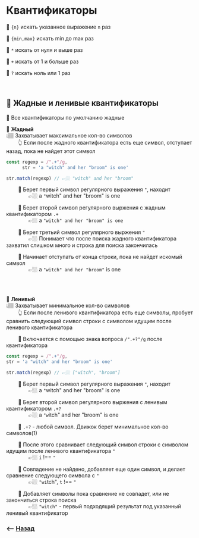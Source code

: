 # Квантификаторы

💠 `{n}` искать указанное выражение `n` раз

💠 `{min,max}` искать min до max раз

💠 `*` искать от нуля и выше раз

💠 `+` искать от 1 и больше раз

💠 `?` искать ноль или 1 раз

<br>

## 🚩 Жадные и ленивые квантификаторы

🛑 Все квантификаторы по умолчанию жадные

💠 **Жадный**  
👆🏽 Захватывает максимальное кол-во символов  
    &emsp;&emsp; 👆 Если после жадного квантификатора есть еще символ, отступает назад, пока не найдет этот символ    

```javascript
const regexp = /".+"/g,
      str = 'a "witch" and her "broom" is one'

str.match(regexp) // 👉🏼 "witch" and her "broom"
```

&emsp;&emsp; 🎯 Берет первый символ регулярного выражения `"`, находит    
&emsp;&emsp;&emsp;&emsp; 👉🏼 a `"`witch" and her "broom" is one

&emsp;&emsp; 🎯 Берет второй символ регулярного выржения с жадным квантификатором `.+`  
&emsp;&emsp;&emsp;&emsp; 👉🏼 a `"witch" and her "broom" is one`

&emsp;&emsp; 🎯 Берет третьий символ регулярного выржения `"`  
&emsp;&emsp;&emsp;&emsp; 👉🏼 Понимает что после поиска жадного квантификатора захватил слишком много и строка для поиска закончилась

&emsp;&emsp; 🎯 Начинает отступать от конца строки, пока не найдет искомый символ  
&emsp;&emsp;&emsp;&emsp; 👉🏼 a `"witch" and her "broom"` is one

<br><br>

💠 **Ленивый**  
👆🏽 Захватывает минимальное кол-во символов  
&emsp;&emsp; 👆 Если после ленивого квантификатора есть еще символы, пробует сравнить следующий символ строки с символом идущим после ленивого квантификатора     

&emsp;&emsp; 🔹 Включается с помощью знака вопроса `/".+?"/g` после квантификатора       

```javascript
const regexp = /".+"/g,
str = 'a "witch" and her "broom" is one'

str.match(regexp) // 👉🏼 ["witch", "broom"]
``` 

&emsp;&emsp; 🎯 Берет первый символ регулярного выражения `"`, находит  
&emsp;&emsp;&emsp;&emsp; 👉🏼 a `"`witch" and her "broom" is one

&emsp;&emsp; 🎯 Берет второй символ регулярного выржения с ленивым квантификатором `.+?`  
&emsp;&emsp;&emsp;&emsp; 👉🏼 a `"w`itch" and her "broom" is one

&emsp;&emsp; 🎯 `.+?` - любой символ. Движок берет минимальное кол-во символов(1)

&emsp;&emsp; 🎯 После этого сравнивает следующий символ строки с символом идущим после ленивого квантификатора `"`  
&emsp;&emsp;&emsp;&emsp; 👉🏼 `i` !== `"`

&emsp;&emsp; 🎯 Совпадение не найдено, добавляет еще один символ, и делает сравнение следующего символа с `"`  
&emsp;&emsp;&emsp;&emsp; 👉🏼 `"wi`tch", `t` !== `"`

&emsp;&emsp; 🎯 Добавляет символы пока сравнение не совпадет, или не закончиться строка поиска  
&emsp;&emsp;&emsp;&emsp; 👉🏼 `"witch"` - первый подходящий результат под указанный ленивый квантификатор  

### ⟵ **<a href="../../readme.md">Назад</a>**